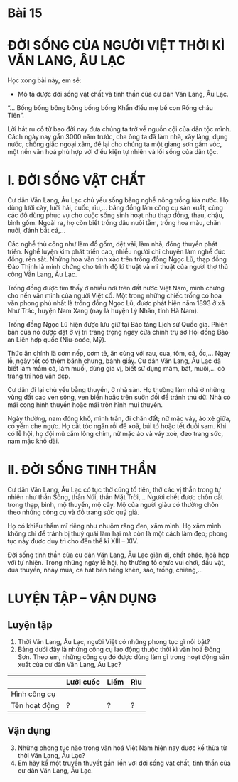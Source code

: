 # Bài 15
# ĐỜI SỐNG CỦA NGƯỜI VIỆT THỜI KÌ VĂN LANG, ÂU LẠC

Học xong bài này, em sẽ:
* Mô tả được đời sống vật chất và tinh thần của cư dân Văn Lang, Âu Lạc.

“... Bống bống bông bông bống bống
Khẩn điều mẹ bề con Rồng cháu Tiên”.

Lời hát ru cổ từ bao đời nay đưa chúng ta trở về nguồn cội của dân tộc mình. Cách ngày nay gần 3000 năm trước, cha ông ta đã làm nhà, xây làng, dựng nước, chống giặc ngoại xâm, để lại cho chúng ta một giang sơn gấm vóc, một nền văn hoá phù hợp với điều kiện tự nhiên và lối sống của dân tộc.

# I. ĐỜI SỐNG VẬT CHẤT

Cư dân Văn Lang, Âu Lạc chủ yếu sống bằng nghề nông trồng lúa nước. Họ dùng lưỡi cày, lưỡi hái, cuốc, rìu,... bằng đồng làm công cụ sản xuất, cùng các đồ dùng phục vụ cho cuộc sống sinh hoạt như thạp đồng, thau, chậu, bình gốm. Ngoài ra, họ còn biết trồng dâu nuôi tằm, trồng hoa màu, chăn nuôi, đánh bắt cá,...

Các nghề thủ công như làm đồ gốm, dệt vải, làm nhà, đóng thuyền phát triển. Nghề luyện kim phát triển cao, nhiều người chỉ chuyên làm nghề đúc đồng, rèn sắt. Những hoa văn tinh xảo trên trống đồng Ngọc Lũ, thạp đồng Đào Thịnh là minh chứng cho trình độ kĩ thuật và mĩ thuật của người thợ thủ công Văn Lang, Âu Lạc.

Trống đồng được tìm thấy ở nhiều nơi trên đất nước Việt Nam, minh chứng cho nền văn minh của người Việt cổ. Một trong những chiếc trống có hoa văn phong phú nhất là trống đồng Ngọc Lũ, được phát hiện năm 1893 ở xã Như Trác, huyện Nam Xang (nay là huyện Lý Nhân, tỉnh Hà Nam).

Trống đồng Ngọc Lũ hiện được lưu giữ tại Bảo tàng Lịch sử Quốc gia. Phiên bản của nó được đặt ở vị trí trang trọng ngay cửa chính trụ sở Hội đồng Bảo an Liên hợp quốc (Niu-ooóc, Mỹ).

Thức ăn chính là cơm nếp, cơm tẻ, ăn cùng với rau, cua, tôm, cá, ốc,... Ngày lễ, ngày tết có thêm bánh chưng, bánh giầy. Cư dân Văn Lang, Âu Lạc đã biết làm mắm cá, làm muối, dùng gia vị, biết sử dụng mâm, bát, muôi,... có trang trí hoa văn đẹp.

Cư dân đi lại chủ yếu bằng thuyền, ở nhà sàn. Họ thường làm nhà ở những vùng đất cao ven sông, ven biển hoặc trên sườn đồi để tránh thú dữ. Nhà có mái cong hình thuyền hoặc mái tròn hình mui thuyền.

Ngày thường, nam đóng khố, mình trần, đi chân đất; nữ mặc váy, áo xẻ giữa, có yếm che ngực. Họ cắt tóc ngắn rồi để xoã, búi tó hoặc tết đuôi sam. Khi có lễ hội, họ đội mũ cắm lông chim, nữ mặc áo và váy xoè, đeo trang sức, nam mặc khố dài.

# II. ĐỜI SỐNG TINH THẦN

Cư dân Văn Lang, Âu Lạc có tục thờ cúng tổ tiên, thờ các vị thần trong tự nhiên như thần Sông, thần Núi, thần Mặt Trời,... Người chết được chôn cất trong thạp, bình, mộ thuyền, mộ cây. Mộ của người giàu có thường chôn theo những công cụ và đồ trang sức quý giá.

Họ có khiếu thẩm mĩ riêng như nhuộm răng đen, xăm mình. Họ xăm mình không chỉ để tránh bị thuỷ quái làm hại mà còn là một cách làm đẹp; phong tục này được duy trì cho đến thế kỉ XIII – XIV.

Đời sống tinh thần của cư dân Văn Lang, Âu Lạc giản dị, chất phác, hoà hợp với tự nhiên. Trong những ngày lễ hội, họ thường tổ chức vui chơi, đấu vật, đua thuyền, nhảy múa, ca hát bên tiếng khèn, sáo, trống, chiêng,...

# LUYỆN TẬP – VẬN DỤNG

## Luyện tập
1. Thời Văn Lang, Âu Lạc, người Việt có những phong tục gì nổi bật?
2. Bảng dưới đây là những công cụ lao động thuộc thời kì văn hoá Đông Sơn. Theo em, những công cụ đó được dùng làm gì trong hoạt động sản xuất của cư dân Văn Lang, Âu Lạc?

| | Lưỡi cuốc | Liềm | Rìu |
|---|---|---|---|
| Hình công cụ | | | |
| Tên hoạt động | ? | ? | ? |

## Vận dụng
3. Những phong tục nào trong văn hoá Việt Nam hiện nay được kế thừa từ thời Văn Lang, Âu Lạc?
4. Em hãy kể một truyền thuyết gắn liền với đời sống vật chất, tinh thần của cư dân Văn Lang, Âu Lạc.
